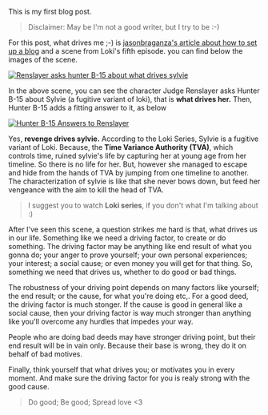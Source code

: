 <!--
.. title: What drives you in life ?
.. slug: what-drives-you-in-life
.. date: 2021-07-21 18:59:10 UTC+05:30
.. tags: general,loki,marvel,sylvie,personal thoughts
.. category: my thoughts
.. link: 
.. description: what drives you in life inspired from sylvie, a variant of loki
.. type: text
.. author: Circuit Lover
-->

This is my first blog post.

<!-- TEASER_END -->

> Disclaimer: May be I'm not a good writer, but I try to be :-)

For this post, what drives me ;-) is [jasonbraganza's article about how to set up a blog](https://janusworx.com/blog/thoughts-on-setting-up-a-blog/ "jasonbraganza's article about how to set up a blog") and a scene from Loki's fifth episode. you can find below the images of the scene.

[![Renslayer asks hunter B-15 about what drives sylvie](https://0x0.st/-Vpk.png "Renslayer asks hunter B-15 about what drives sylvie")](https://0x0.st/-Vpk.png "Renslayer asks hunter B-15 about what drives sylvie")

In the above scene, you can see the character Judge Renslayer asks Hunter B-15 about Sylvie (a fugitive variant of loki),  that is **what drives her.** Then, Hunter B-15 adds a fitting answer to it, as below 

[![Hunter B-15 Answers to Renslayer](https://0x0.st/-Vpd.png "Hunter B-15 Answers to Renslayer")](https://0x0.st/-Vpd.png "Hunter B-15 Answers to Renslayer")

Yes, **revenge drives sylvie.** According to the Loki Series, Sylvie is a fugitive variant of Loki. Because, the **Time Variance Authority (TVA)**, which controls time, ruined sylvie's life by capturing her at young age from her timeline. So there is no life for her. But, however she managed to escape and hide from the hands of TVA by jumping from one timeline to another. The characterization of sylvie is like that she never bows down, but feed her vengeance with the aim to kill the head of TVA.

> I suggest you to watch **Loki series**, if you don't what I'm talking about :)

After I've seen this scene,  a question strikes me hard is that, what drives us in our life. Something like we need a driving factor, to create or do something. The driving factor may be anything like end result of what you gonna do; your anger to prove yourself; your own personal experiences; your interest; a social cause; or even money you will get for that thing. So, something we need that drives us, whether to do good or bad things.

The robustness of your driving point depends on many factors like yourself; the end result; or the cause, for what you're doing etc,. For a good deed, the driving factor is much stonger. If the cause is good in general like a social cause, then your driving factor is way much stronger than anything like you'll overcome any hurdles that impedes your way. 

People who are doing bad deeds may have stronger driving point, but their end result will be in vain only. Because their base is wrong, they do it on behalf of bad motives.

Finally, think yourself that what drives you; or motivates you in every moment. And make sure the driving factor for you is realy strong with the good cause.

> Do good; Be good; Spread love <3

